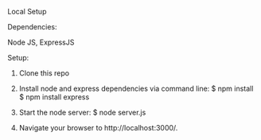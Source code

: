Local Setup

Dependencies:

Node JS, 
ExpressJS

Setup:
1. Clone this repo
2. Install node and express dependencies via command line:
    $ npm install
    $ npm install express

3. Start the node server:
    $ node server.js

4. Navigate your browser to http://localhost:3000/.
